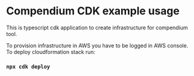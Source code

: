 # Compendium CDK example usage

This is typescript cdk application to create infrastructure for compendium tool. 

To provision infrastructure in AWS you have to be logged in AWS console.
To deploy cloudformation stack run:

### `npx cdk deploy`
